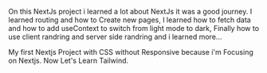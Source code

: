 On this NextJs project i learned a lot about NextJs it was a good journey.
I learned routing and how to Create new pages,
I learned how to fetch data and how to add useContext to switch from light mode to dark,
Finally how to use client randring and server side randring and i learned more...

My first Nextjs Project with CSS without Responsive because i'm Focusing on Nextjs.
Now Let's Learn Tailwind.
